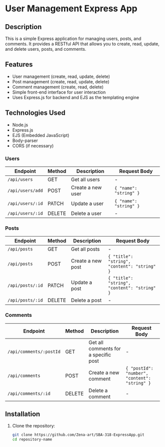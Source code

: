 # User Management Express App

## Description
This is a simple Express application for managing users, posts, and comments. It provides a RESTful API that allows you to create, read, update, and delete users, posts, and comments.

## Features
- User management (create, read, update, delete)
- Post management (create, read, update, delete)
- Comment management (create, read, delete)
- Simple front-end interface for user interaction
- Uses Express.js for backend and EJS as the templating engine

## Technologies Used
- Node.js
- Express.js
- EJS (Embedded JavaScript)
- Body-parser
- CORS (if necessary)

### Users

| Endpoint              | Method | Description                          | Request Body                      |
|----------------------|--------|--------------------------------------|-----------------------------------|
| `/api/users`         | GET    | Get all users                       | -                                 |
| `/api/users/add`     | POST   | Create a new user                   | `{ "name": "string" }`           |
| `/api/users/:id`     | PATCH  | Update a user                       | `{ "name": "string" }`           |
| `/api/users/:id`     | DELETE | Delete a user                       | -                                 |

### Posts

| Endpoint              | Method | Description                          | Request Body                      |
|----------------------|--------|--------------------------------------|-----------------------------------|
| `/api/posts`         | GET    | Get all posts                       | -                                 |
| `/api/posts`         | POST   | Create a new post                   | `{ "title": "string", "content": "string" }` |
| `/api/posts/:id`     | PATCH  | Update a post                       | `{ "title": "string", "content": "string" }` |
| `/api/posts/:id`     | DELETE | Delete a post                       | -                                 |

### Comments

| Endpoint                  | Method | Description                          | Request Body                      |
|--------------------------|--------|--------------------------------------|-----------------------------------|
| `/api/comments/:postId`  | GET    | Get all comments for a specific post | -                                 |
| `/api/comments`          | POST   | Create a new comment                | `{ "postId": "number", "content": "string" }` |
| `/api/comments/:id`      | DELETE | Delete a comment                    | -                                 |


## Installation
1. Clone the repository:
   ```bash
   git clone https://github.com/Zena-art/SBA-318-ExpressApp.git
   cd repository-name
